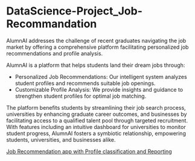 # DataScience-Project_Job-Recommandation

AlumnAI addresses the challenge of recent graduates navigating the job market by offering a comprehensive platform facilitating personalized job recommendations and profile analysis.

AlumnAI is a platform that helps students land their dream jobs through:
- Personalized Job Recommendations: Our intelligent system analyzes student profiles and recommends suitable job openings.
- Customizable Profile Analysis: We provide insights and guidance to strengthen student profiles for optimal job matching.

The platform benefits students by streamlining their job search process, universities by enhancing graduate career outcomes, and businesses by facilitating access to a qualified talent pool through targeted recruitment. With features including an intuitive dashboard for universities to monitor student progress, AlumnAI fosters a symbiotic relationship, empowering students, universities, and businesses alike.

[Job Recommendation app with Profile classification and Reporting](https://github.com/user-attachments/files/17647068/Poster.pdf)
